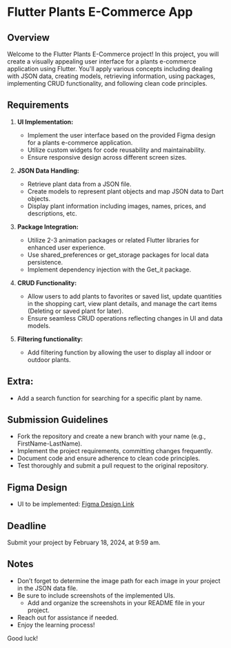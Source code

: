 # Flutter Plants E-Commerce App

## Overview

Welcome to the Flutter Plants E-Commerce project! In this project, you will create a visually appealing user interface for a plants e-commerce application using Flutter. You'll apply various concepts including dealing with JSON data, creating models, retrieving information, using packages, implementing CRUD functionality, and following clean code principles.

## Requirements

1. **UI Implementation:**
    - Implement the user interface based on the provided Figma design for a plants e-commerce application.
    - Utilize custom widgets for code reusability and maintainability.
    - Ensure responsive design across different screen sizes.

2. **JSON Data Handling:**
    - Retrieve plant data from a JSON file.
    - Create models to represent plant objects and map JSON data to Dart objects.
    - Display plant information including images, names, prices, and descriptions, etc.

3. **Package Integration:**
    - Utilize 2-3 animation packages or related Flutter libraries for enhanced user experience.
    - Use shared_preferences or get_storage packages for local data persistence.
    - Implement dependency injection with the Get_it package.

4. **CRUD Functionality:**
    - Allow users to add plants to favorites or saved list, update quantities in the shopping cart, view plant details, and manage the cart items (Deleting or saved plant for later).
    - Ensure seamless CRUD operations reflecting changes in UI and data models.

5. **Filtering functionality:** 
    - Add filtering function by allowing the user to display all indoor or outdoor plants.

## Extra:
- Add a search function for searching for a specific plant by name.

## Submission Guidelines

- Fork the repository and create a new branch with your name (e.g., FirstName-LastName).
- Implement the project requirements, committing changes frequently.
- Document code and ensure adherence to clean code principles.
- Test thoroughly and submit a pull request to the original repository.

## Figma Design

- UI to be implemented: [Figma Design Link](https://www.figma.com/file/87QOskmViPfK8hWnbkz8Ge/Flutter-Plant-Ecommerce-App-UI-(Community)?type=design&node-id=0%3A1&mode=design&t=2bg46IMQ5UXDYLgs-1)

## Deadline

Submit your project by February 18, 2024, at 9:59 am.

## Notes

- Don’t forget to determine the image path for each image in your project in the JSON data file.
- Be sure to include screenshots of the implemented UIs.
    - Add and organize the screenshots in your README file in your project.
- Reach out for assistance if needed.
- Enjoy the learning process!

Good luck!
